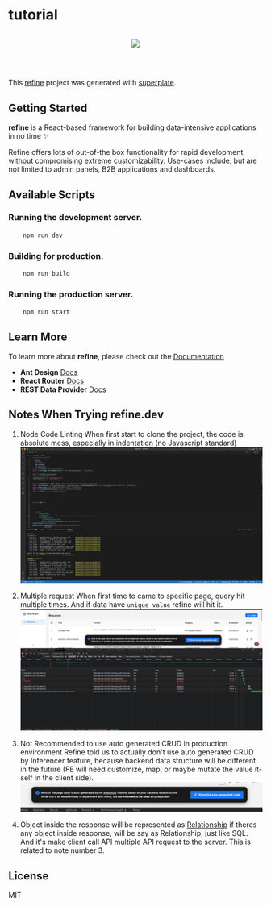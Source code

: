 # tutorial

<div align="center" style="margin: 30px;">
    <a href="https://refine.dev">
    <img src="https://refine.ams3.cdn.digitaloceanspaces.com/refine_logo.png"  align="center" />
    </a>
</div>
<br/>

This [refine](https://github.com/pankod/refine) project was generated with [superplate](https://github.com/pankod/refine).

## Getting Started

**refine** is a React-based framework for building data-intensive applications in no time ✨

Refine offers lots of out-of-the box functionality for rapid development, without compromising extreme customizability. Use-cases include, but are not limited to admin panels, B2B applications and dashboards.

## Available Scripts

### Running the development server.

```bash
    npm run dev
```

### Building for production.

```bash
    npm run build
```

### Running the production server.

```bash
    npm run start
```

## Learn More

To learn more about **refine**, please check out the [Documentation](https://refine.dev/docs)

- **Ant Design** [Docs](https://refine.dev/docs/ui-frameworks/antd/tutorial/)
- **React Router** [Docs](https://refine.dev/docs/core/providers/router-provider/)
- **REST Data Provider** [Docs](https://refine.dev/docs/core/providers/data-provider/#overview)

## Notes When Trying refine.dev

1. Node Code Linting
   When first start to clone the project, the code is absolute mess, especially in indentation (no Javascript standard)
   ![no-code-linting](./notes/01-no-code-linting.jpeg)

2. Multiple request
   When first time to came to specific page, query hit multiple times. And if data have `unique value` refine will hit it.
   ![multiple-request](./notes/02-hit-multiple-request.jpeg)

3. Not Recommended to use auto generated CRUD in production environment
   Refine told us to actually don't use auto generated CRUD by Inferencer feature, because backend data structure will be different in the future (FE will need customize, map, or maybe mutate the value it-self in the client side).
   ![not-recommended-to-use-generated-CRUD-in-production-environment](./notes/03-not-recommended-to-use-auto-crud-in-production.jpeg)

4. Object inside the response will be represented as [Relationship](https://refine.dev/docs/tutorial/adding-crud-pages/headless/index/#handling-relationships)
   if theres any object inside response, will be say as Relationship, just like SQL. And it's make client call API multiple API request to the server. This is related to note number 3.

## License

MIT
